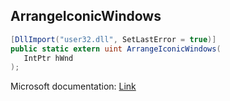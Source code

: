 ## ArrangeIconicWindows

```csharp
[DllImport("user32.dll", SetLastError = true)]
public static extern uint ArrangeIconicWindows(
   IntPtr hWnd
);
```

Microsoft documentation: [Link](https://docs.microsoft.com/en-us/windows/win32/api/winuser/nf-winuser-arrangeiconicwindows)
